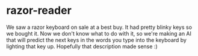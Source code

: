 # razor-reader
We saw a razor keyboard on sale at a best buy. It had pretty blinky keys so we bought it. Now we don't know what to do with it, so we're making an AI that will predict the next keys in the words you type into the keyboard by lighting that key up. Hopefully that description made sense :)
